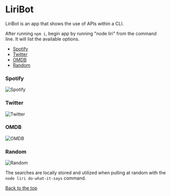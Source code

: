 # <a name="top">LiriBot
LiriBot is an app that shows the use of APIs within a CLI.

After running `npm i`, begin app by running "node liri" from the command line. It will list the available options.

* [Spotify](#spotify)
* [Twitter](#twitter)
* [OMDB](#omdb)
* [Random](#random)


### <a name="spotify">Spotify
![Spotify](/imgs/spotify.PNG)

### <a name="twitter">Twitter
![Twitter](/imgs/twitter.PNG)

### <a name="omdb">OMDB
![OMDB](/imgs/omdb.PNG)

### <a name="random">Random
![Random](/imgs/random.PNG)

The searches are locally stored and utilized when pulling at random with the `node liri do-what-it-says` command.

[Back to the top](#top)

